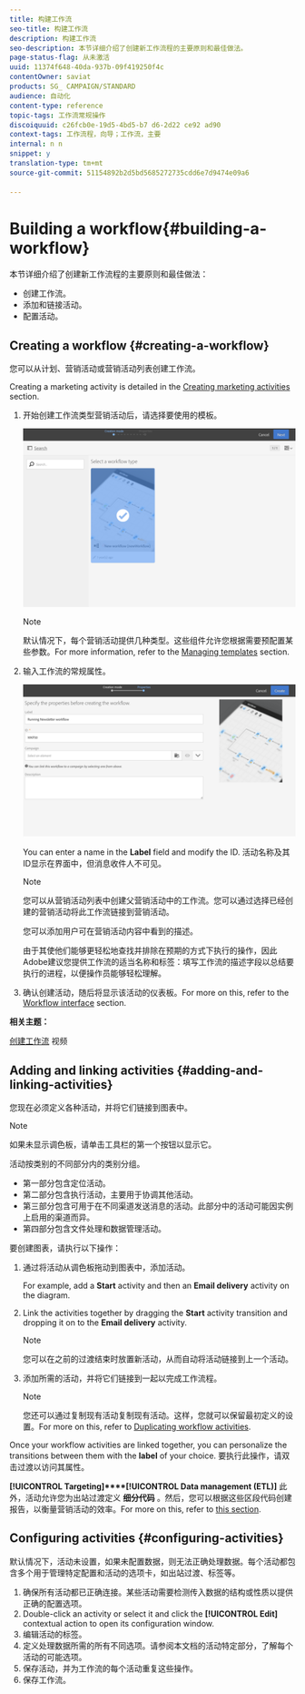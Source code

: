 ```yaml
---
title: 构建工作流
seo-title: 构建工作流
description: 构建工作流
seo-description: 本节详细介绍了创建新工作流程的主要原则和最佳做法。
page-status-flag: 从未激活
uuid: 11374f648-40da-937b-09f419250f4c
contentOwner: saviat
products: SG_ CAMPAIGN/STANDARD
audience: 自动化
content-type: reference
topic-tags: 工作流常规操作
discoiquuid: c26fcb0e-19d5-4bd5-b7 d6-2d22 ce92 ad90
context-tags: 工作流程，向导；工作流，主要
internal: n n
snippet: y
translation-type: tm+mt
source-git-commit: 51154892b2d5bd5685272735cdd6e7d9474e09a6

---
```



# Building a workflow{#building-a-workflow}

本节详细介绍了创建新工作流程的主要原则和最佳做法：

* 创建工作流。
* 添加和链接活动。
* 配置活动。

## Creating a workflow {#creating-a-workflow}

您可以从计划、营销活动或营销活动列表创建工作流。

Creating a marketing activity is detailed in the [Creating marketing activities](../../start/using/marketing-activities.md#creating-a-marketing-activity) section.

1. 开始创建工作流类型营销活动后，请选择要使用的模板。

   ![](assets/workflow_creation_1.png)

   >[!NOTE]
   >
   >默认情况下，每个营销活动提供几种类型。这些组件允许您根据需要预配置某些参数。For more information, refer to the [Managing templates](../../start/using/about-templates.md) section.

1. 输入工作流的常规属性。

   ![](assets/workflow_creation_2.png)

   You can enter a name in the **Label** field and modify the ID. 活动名称及其ID显示在界面中，但消息收件人不可见。

   >[!NOTE]
   >
   >您可以从营销活动列表中创建父营销活动中的工作流。您可以通过选择已经创建的营销活动将此工作流链接到营销活动。

   您可以添加用户可在营销活动内容中看到的描述。

   由于其使他们能够更轻松地查找并排除在预期的方式下执行的操作，因此Adobe建议您提供工作流的适当名称和标签：填写工作流的描述字段以总结要执行的进程，以便操作员能够轻松理解。

1. 确认创建活动，随后将显示该活动的仪表板。For more on this, refer to the [Workflow interface](../../automating/using/workflow-interface.md) section.

**相关主题：**

[创建工作流](https://helpx.adobe.com/campaign/kt/acs/using/acs-create-workflow-feature-video-use.html) 视频

## Adding and linking activities {#adding-and-linking-activities}

您现在必须定义各种活动，并将它们链接到图表中。

>[!NOTE]
>
>如果未显示调色板，请单击工具栏的第一个按钮以显示它。

活动按类别的不同部分内的类别分组。

* 第一部分包含定位活动。
* 第二部分包含执行活动，主要用于协调其他活动。
* 第三部分包含可用于在不同渠道发送消息的活动。此部分中的活动可能因实例上启用的渠道而异。
* 第四部分包含文件处理和数据管理活动。

要创建图表，请执行以下操作：

1. 通过将活动从调色板拖动到图表中，添加活动。

   For example, add a **Start** activity and then an **Email delivery** activity on the diagram.

1. Link the activities together by dragging the **Start** activity transition and dropping it on to the **Email delivery** activity.

   >[!NOTE]
   >
   >您可以在之前的过渡结束时放置新活动，从而自动将活动链接到上一个活动。

1. 添加所需的活动，并将它们链接到一起以完成工作流程。

   >[!NOTE]
   >
   >您还可以通过复制现有活动复制现有活动。这样，您就可以保留最初定义的设置。For more on this, refer to [Duplicating workflow activities](../../automating/using/workflow-interface.md#duplicating-workflow-activities).

Once your workflow activities are linked together, you can personalize the transitions between them with the **label** of your choice. 要执行此操作，请双击过渡以访问其属性。

**[!UICONTROL Targeting]****[!UICONTROL Data management (ETL)]** 此外，活动允许您为出站过渡定义 **细分代码** 。然后，您可以根据这些区段代码创建报告，以衡量营销活动的效率。For more on this, refer to [this section](../../reporting/using/creating-a-report-workflow-segment.md).

## Configuring activities {#configuring-activities}

默认情况下，活动未设置，如果未配置数据，则无法正确处理数据。每个活动都包含多个用于管理特定配置和活动的选项卡，如出站过渡、标签等。

1. 确保所有活动都已正确连接。某些活动需要检测传入数据的结构或性质以提供正确的配置选项。
1. Double-click an activity or select it and click the **[!UICONTROL Edit]** contextual action to open its configuration window.
1. 编辑活动的标签。
1. 定义处理数据所需的所有不同选项。请参阅本文档的活动特定部分，了解每个活动的可能选项。
1. 保存活动，并为工作流的每个活动重复这些操作。
1. 保存工作流。

